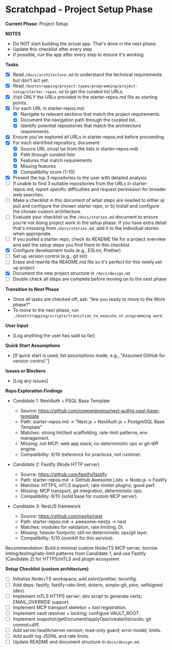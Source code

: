 # Scratchpad - Project Setup Phase

**Current Phase**: Project Setup

**NOTES**
- Do NOT start building the actual app. That's done in the next phase.
- Update this checklist after every step
- If possible, run the app after every step to ensure it's working.

**Tasks**  
- [x] Read `/docs/architecture.md` to understand the technical requirements but don't act yet.
- [x] Read `/bootstrapping/project-types/programming/project-setup/starter-repos.md` to get the curated list URLs.
- [x] Visit ONLY the URLs provided in the starter-repos.md file as starting points.
- [x] For each URL in starter-repos.md:
   - [x] Navigate to relevant sections that match the project requirements.
   - [x] Document the navigation path through the curated list.
   - [x] Identify potential repositories that match the architecture requirements.
- [x] Ensure you've explored all URLs in starter-repos.md before proceeding.
- [x] For each identified repository, document:
   - [x] Source URL (must be from the lists in starter-repos.md)
   - [x] Path through curated lists
   - [x] Features that match requirements
   - [x] Missing features
   - [x] Compatibility score (1-10)
- [x] Present the top 3 repositories to the user with detailed analysis.
- [ ] If unable to find 3 suitable repositories from the URLs in starter-repos.md, report specific difficulties and request permission for broader web searches.
- [ ] Make a checklist in this document of what steps are needed to either a) pull and configure the chosen starter repo, or b) install and configure the chosen custom architecture.
- [ ] Evaluate your checklist vs the `/docs/stories.md` document to ensure you're not doing project work in the setup phase. If you have extra detail that's misssing from `/docs/stories.md`, add it to the individual stories when appropriate.
- [ ] If you pulled a starter repo, check its README file for a project overview and add the setup steps you find there to this checklist.
- [x] Configure development tools (e.g., ESLint, Prettier)  
- [ ] Set up version control (e.g., git init)
- [ ] Erase and rewrite the README.md file so it's perfect for this newly set up project
- [x] Document the new project structure in `/docs/design.md`
- [ ] Double check all steps are complete before moving on to the next phase

**Transition to Next Phase**
- Once all tasks are checked off, ask: "Are you ready to move to the Work phase?"
- To move to the next phase, run `./bootstrapping/scripts/transition_to_execute.sh programming work`

**User Input**  
- [Log anything the user has said so far]

**Quick Start Assumptions**  
- [If quick start is used, list assumptions made, e.g., "Assumed GitHub for version control."]

**Issues or Blockers**  
- [Log any issues]

**Repo Exploration Findings**
- Candidate 1: NextAuth + PSQL Base Template  
  - Source: https://github.com/copperdogma/next-authjs-psql-base-template  
  - Path: starter-repos.md → "Next.js + NextAuth.js + PostgreSQL Base Template"  
  - Matches: strong lint/test scaffolding, rate-limit patterns, env management.  
  - Missing: not MCP; web app stack; no deterministic ops or git-diff engine.  
  - Compatibility: 6/10 (reference for practices, not runtime).

- Candidate 2: Fastify (Node HTTP server)  
  - Source: https://github.com/fastify/fastify  
  - Path: starter-repos.md → GitHub Awesome Lists → Node.js → Fastify  
  - Matches: HTTPS, mTLS support, rate-limiter plugins, good perf.  
  - Missing: MCP transport, git integration, deterministic ops.  
  - Compatibility: 8/10 (solid base for custom MCP server).

- Candidate 3: NestJS framework  
  - Source: https://github.com/nestjs/nest  
  - Path: starter-repos.md → awesome-nestjs → nest  
  - Matches: modules for validation, rate limiting, DI.  
  - Missing: heavier footprint; still no deterministic ops/git layer.  
  - Compatibility: 5/10 (overkill for this service).

Recommendation: Build a minimal custom Node/TS MCP server, borrow linting/testing/rate-limit patterns from Candidate 1, and use Fastify (Candidate 2) for HTTPS/mTLS and plugin ecosystem.

**Setup Checklist (custom architecture)**
- [ ] Initialize Node+TS workspace; add eslint/prettier, tsconfig.
- [ ] Add deps: fastify, fastify-rate-limit, dotenv, simple-git, pino, selfsigned (dev).
- [ ] Implement mTLS HTTPS server; dev script to generate certs; EMAIL_OVERRIDE support.
- [ ] Implement MCP transport skeleton + tool registration.
- [ ] Implement vault resolver + locking; configure VAULT_ROOT.
- [ ] Implement snapshot/getDocument/applyOps/create/list/undo; git commit+diff.
- [ ] Add server.health/server.version; read-only guard; error model; limits.
- [ ] Add audit log JSONL and rate limits.
- [ ] Update README and document structure in `docs/design.md`.